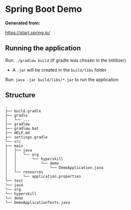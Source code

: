 # Spring Boot Demo

**Generated from:**

https://start.spring.io/

## Running the application

Run: `./gradlew build` (if gradle was chosen in the initilizer)

- A `.jar` will be created in the `build/libs` folder

Run: `java -jar build/libs/*.jar` to run the application

## Structure
```
.
├── build.gradle
├── gradle
│   └── ...
├── gradlew
├── gradlew.bat
├── HELP.md
├── settings.gradle
└── src
├── main
│   ├── java
│   │   └── org
│   │       └── hyperskill
│   │           └── demo
│   │               └── DemoApplication.java
│   └── resources
│       └── application.properties
└── test
└── java
└── org
└── hyperskill
└── demo
└── DemoApplicationTests.java
```